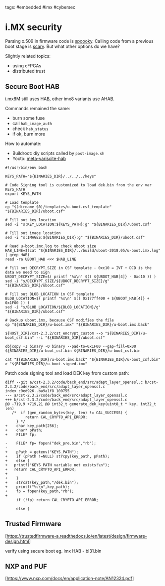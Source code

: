 tags: #embedded #imx #cybersec

i.MX security
=============

Parsing x.509 in firmware code is [spoooky]. Calling code from a
previous boot stage is [scary]. But what other options do we have?

Slightly related topics:

-   using eFPGAs
-   distributed trust


Secure Boot HAB
---------------

i.mx8M still uses HAB, other imx8 variants use AHAB.

Commands remained the same:

-   burn some fuse
-   call `hab_image_auth`
-   check `hab_status`
-   if ok, burn more

How to automate:

-   Buildroot: diy scripts called by `post-image.sh`
-   Yocto: [meta-variscite-hab]

<!-- -->

    #!/usr/bin/env bash

    KEYS_PATH="${BINARIES_DIR}/../../../keys"

    # Code Signing tool is customized to load dek.bin from the env var KEYS_PATH
    export KEYS_PATH

    # Load template
    cp "$(dirname $0)/templates/u-boot.csf_template" "${BINARIES_DIR}/uboot.csf"

    # Fill out key location
    sed -i "s:KEY_LOCATION:${KEYS_PATH}:g" "${BINARIES_DIR}/uboot.csf"

    # Fill out image location
    sed -i "s:IMAGES:${BINARIES_DIR}:g" "${BINARIES_DIR}/uboot.csf"

    # Read u-boot.imx.log to check uboot size
    HAB_LINE=$(cat "${BINARIES_DIR}/../build/uboot-2018.05/u-boot.imx.log" | grep HAB)
    read -ra UBOOT_HAB <<< $HAB_LINE

    # Fill out DECRYPT_SIZE in CSF template - 0xc10 = IVT + DCD is the data we need to sign
    UBOOT_DECRYPT_SIZE=$( printf '%x\n' $(( ${UBOOT_HAB[4]} - 0xc10 )) )
    sed -i "s/DECRYPT_SIZE/${UBOOT_DECRYPT_SIZE}/g" "${BINARIES_DIR}/uboot.csf"

    # Fill out BLOB_LOCATION in CSF template
    BLOB_LOCATION=$( printf '%x\n' $(( 0x177ff400 + ${UBOOT_HAB[4]} + 0x1F00 )) )
    sed -i "s/BLOB_LOCATION/${BLOB_LOCATION}/g" "${BINARIES_DIR}/uboot.csf"

    # Backup uboot.imx, because CST modifies the file 
    cp "${BINARIES_DIR}/u-boot.imx" "${BINARIES_DIR}/u-boot.imx.back"

    ${HOST_DIR}/cst-2.3.2/cst_encrypt_custom --o "${BINARIES_DIR}/u-boot_csf.bin" --i "${BINARIES_DIR}/uboot.csf"

    objcopy -I binary -O binary --pad-to=0x1F00 --gap-fill=0x00 ${BINARIES_DIR}/u-boot_csf.bin ${BINARIES_DIR}/u-boot_csf.bin

    cat "${BINARIES_DIR}/u-boot.imx.back" "${BINARIES_DIR}/u-boot_csf.bin" > "${BINARIES_DIR}/u-boot-signed.imx" 

Patch code signing tool and load DEK key from custom path:

    diff --git a/cst-2.3.2/code/back_end/src/adapt_layer_openssl.c b/cst-2.3.2/code/back_end/src/adapt_layer_openssl.c
    index c0ed926..ba9a1f8 100755
    --- a/cst-2.3.2/code/back_end/src/adapt_layer_openssl.c
    +++ b/cst-2.3.2/code/back_end/src/adapt_layer_openssl.c
    @@ -719,9 +719,21 @@ int32_t generate_dek_key(uint8_t * key, int32_t len)
       /*  if (gen_random_bytes(key, len) != CAL_SUCCESS) {
             return CAL_CRYPTO_API_ERROR;
         } */
    +    char key_path[256];
    +    char* pPath;
    +    FILE* fp;

    -    FILE* fp= fopen("dek_pre.bin","rb");
    -
    +    pPath = getenv("KEYS_PATH");
    +    if (pPath !=NULL) strcpy(key_path, pPath);
    +    else {
    +	printf("KEYS_PATH variable not exists!\n");
    +	return CAL_CRYPTO_API_ERROR;
    +
    +    }
    +    strcat(key_path,"/dek.bin");
    +    printf("%s\n",key_path);
    +    fp = fopen(key_path,"rb");
    +
         if (!fp) return CAL_CRYPTO_API_ERROR;

         else {

Trusted Firmware
----------------

[https://trustedfirmware-a.readthedocs.io/en/latest/design/firmware-design.html]

verify using secure boot eg. imx HAB - bl31.bin

NXP and PUF
-----------

[https://www.nxp.com/docs/en/application-note/AN12324.pdf]

  [spoooky]: https://blog.quarkslab.com/vulnerabilities-in-high-assurance-boot-of-nxp-imx-microprocessors.html
  [scary]: https://research.nccgroup.com/2022/10/03/shining-new-light-on-an-old-rom-vulnerability
  [meta-variscite-hab]: https://github.com/varigit/meta-variscite-hab
  [https://trustedfirmware-a.readthedocs.io/en/latest/design/firmware-design.html]:
    https://trustedfirmware-a.readthedocs.io/en/latest/design/firmware-design.html
  [https://www.nxp.com/docs/en/application-note/AN12324.pdf]: https://www.nxp.com/docs/en/application-note/AN12324.pdf
